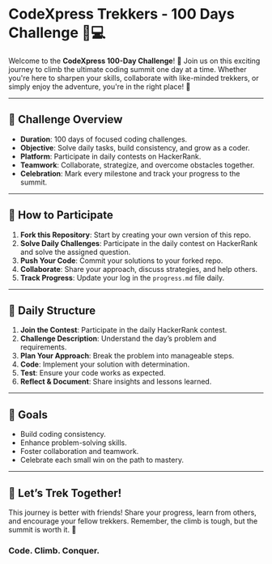 # CodeXpress Trekkers - 100 Days Challenge 🌄💻

Welcome to the **CodeXpress 100-Day Challenge**! 🚀 Join us on this exciting journey to climb the ultimate coding summit one day at a time. Whether you're here to sharpen your skills, collaborate with like-minded trekkers, or simply enjoy the adventure, you're in the right place! 🌄

---

## 🚩 **Challenge Overview**
- **Duration**: 100 days of focused coding challenges.  
- **Objective**: Solve daily tasks, build consistency, and grow as a coder.  
- **Platform**: Participate in daily contests on HackerRank.  
- **Teamwork**: Collaborate, strategize, and overcome obstacles together.  
- **Celebration**: Mark every milestone and track your progress to the summit.  

---

## 📜 **How to Participate**
1. **Fork this Repository**: Start by creating your own version of this repo.
2. **Solve Daily Challenges**: Participate in the daily contest on HackerRank and solve the assigned question.
3. **Push Your Code**: Commit your solutions to your forked repo.
4. **Collaborate**: Share your approach, discuss strategies, and help others.
5. **Track Progress**: Update your log in the `progress.md` file daily.

---

## 🌟 **Daily Structure**
1. **Join the Contest**: Participate in the daily HackerRank contest.
2. **Challenge Description**: Understand the day’s problem and requirements.
3. **Plan Your Approach**: Break the problem into manageable steps.
4. **Code**: Implement your solution with determination.
5. **Test**: Ensure your code works as expected.
6. **Reflect & Document**: Share insights and lessons learned.

---

## 🎯 **Goals**
- Build coding consistency.
- Enhance problem-solving skills.
- Foster collaboration and teamwork.
- Celebrate each small win on the path to mastery.

---

## 🌈 **Let’s Trek Together!**
This journey is better with friends! Share your progress, learn from others, and encourage your fellow trekkers. Remember, the climb is tough, but the summit is worth it. 💪

### **Code. Climb. Conquer.**
